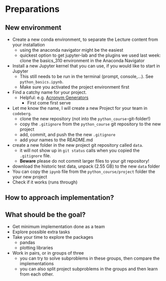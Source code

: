 # Preparations

## New environment

- Create a new conda environment, to separate the Lecture content from your installation
  - using the anaconda navigator might be the easiest
  - quickest option to get jupyter-lab and the plugins we used last week: clone the basics_310 environment in the Anaconda Navigator
- Install a new Jupyter kernel that you can use, if you would like to start in Jupyter
  - This still needs to be run in the terminal (prompt, console,...). See `python_basics.ipynb`.
  - Make sure you activated the project environment first
- Find a catchy name for your project.
  - Helpful: e.g. [Acronym Generators](https://acronym-generator.com/index.php)
    - First come first serve
- Let me know the name, I will create a new Project for your team in `codeberg`.
  - clone the new repository (not into the `python_course`-git-folder!)
  - copy the `.gitignore` from the `python_course` git repository to the new project
  - add, commit, and push the the new `.gitignore`
  - add your names to the README.md
- create a new folder in the new project git repository called `data`.
  - it will not show up in `git status` calls when you copied the `.gitignore` file.
  - **Beware** please do not commit larger files to your git repository!
- download the historic test data, unpack (2.55 GB) to the new `data` folder
- You can copy the `ipynb` file from the `python_course/project` folder the your new project
- Check if it works (runs through)

## How to approach implementation?

## What should be the goal?
- Get minimum implementation done as a team
- Explore possible extra tasks
- Take your time to explore the packages
  - pandas
  - plotting libraries
- Work in pairs, or in groups of three
  - you can try to solve subproblems in these groups, then compare the implementations
  - you can also split project subproblems in the groups and then learn from each other.
